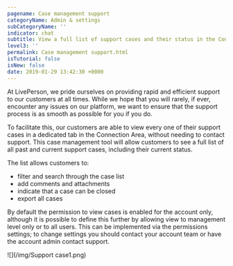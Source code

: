 ```yaml
---
pagename: Case management support
categoryName: Admin & settings
subCategoryName: ''
indicator: chat
subtitle: View a full list of support cases and their status in the Connection Area
level3: ''
permalink: Case management support.html
isTutorial: false
isNew: false
date: 2019-01-29 13:42:30 +0000
---
```

At LivePerson, we pride ourselves on providing rapid and efficient support to our customers at all times. While we hope that you will rarely, if ever, encounter any issues on our platform, we want to ensure that the support process is as smooth as possible for you if you do.

To facilitate this, our customers are able to view every one of their support cases in a dedicated tab in the Connection Area, without needing to contact support. This case management tool will allow customers to see a full list of all past and current support cases, including their current status.

The list allows customers to:

* filter and search through the case list
* add comments and attachments
* indicate that a case can be closed
* export all cases

By default the permission to view cases is enabled for the account only, although it is possible to define this further by allowing view to management level only or to all users. This can be implemented via the permissions settings; to change settings you should contact your account team or have the account admin contact support.


![](/img/Support case1.png)
